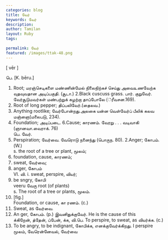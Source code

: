 ```yaml
---
categories: blog
title: வேர்
keywords: வேர்
description: 
author: Tamilan
layout: Ruby
tags: 
 
permalink: வேர்
featured: /images/ttak-48.png
---
```

  
[ vēr ]  
  
பெ. [K. bēru.]  
1. Root; மரஞ்செடிகளை மண்ணின்மேல் நிலைநிற்கச் செய்து அவைஉணவேற்க வுதவுவதான அடிப்பகுதி. (சூடா.) 2.Black cuscuss grass. பார். குறுவேர். வேர்சூடுமவர்கள் மண்பற்றுக் கழற்றா தாப்போலே (்ரீவசன.169).   
3. Root of long pepper; திப்பலிவேர்.(தைலவ.)   
4. Anything rootlike; வேர்போன்றது.அலகை யன்ன வெள்வேர்ப் பீலிக் கலவ மஞ்ஞை(மலைபடு, 234).   
5. Foundation; அடிப்படை. 6.Cause; காரணம். வேரறு . . . வடிவாகி (ஞானவா.வைராக். 76)  
பெ. வேர்.   
1. Perspiration; வேர்வை. வேரொடு நனைந்து (பொருந. 80). 2.Anger; கோபம். (W.)  
s. the root of a tree or plant, மூலம்;   
2. foundation, cause, காரணம்;   
3. sweat, வேர்வை;   
4. anger, கோபம்  
VI. வி. i. sweat, perspire, வியர்;   
2. be sngry, கோபி  
veeru வேரு root (of plants)  
s. The root of a tree or plants, மூலம்.   
2. [fig.]  
Foundation, or cause, கா ரணம். (c.)   
3. Sweat, as வேர்வை.   
4. An ger, கோபம். (p.) இவனிதுக்குவேர். He is the cause of this  
க்கிறேன், த்தேன், ப்பேன், க்க, வி.பெ. To perspire, to sweat, as வியர்க்க. (c.)   
2. To be angry, to be indignant, கோபிக்க, எனக்குவேர்க்கிறது. I perspire  
மூலம், வேரென்னேவல், வேர்வை